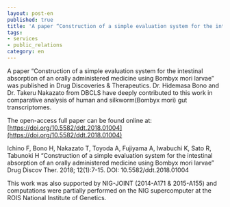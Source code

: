 ```yaml
---
layout: post-en
published: true
title: 'A paper “Construction of a simple evaluation system for the intestinal absorption of an orally administered medicine using Bombyx mori larvae” was published in Drug Discoveries & Therapeutics.'
tags:
- services
- public_relations
category: en
---
```

A paper “Construction of a simple evaluation system for the intestinal absorption of an orally administered medicine using Bombyx mori larvae” was published in Drug Discoveries & Therapeutics.
Dr. Hidemasa Bono and Dr. Takeru Nakazato from DBCLS have deeply contributed to this work in comparative analysis of human and silkworm(Bombyx mori) gut transcriptomes.
 
The open-access full paper can be found online at:
[https://doi.org/10.5582/ddt.2018.01004](https://doi.org/10.5582/ddt.2018.01004)
 
Ichino F, Bono H, Nakazato T, Toyoda A, Fujiyama A, Iwabuchi K, Sato R, Tabunoki H
“Construction of a simple evaluation system for the intestinal absorption of an orally administered medicine using Bombyx mori larvae”
Drug Discov Ther. 2018; 12(1):7-15.
DOI: 10.5582/ddt.2018.01004
 
This work was also supported by NIG-JOINT (2014-A171 & 2015-A155) and computations were partially performed on the NIG supercomputer at the ROIS National Institute of Genetics.